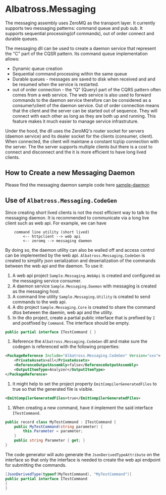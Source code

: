 # Albatross.Messaging
The messaging assembly uses ZeroMQ as the transport layer.  It currently supports two messaging patterns: command queue and pub sub.  It supports sequential processing(of commands), out of order connect and durable queues.

The messaging dll can be used to create a daemon service that represent the "C" part of the CQSR pattern.  Its command queue implementation allows:
* Dynamic queue creation
* Sequential command processing within the same queue
* Durable queues - messages are saved to disk when received and and be resumed when the service is restarted.
* out of order connection - the "Q" (Query) part of the CQRS pattern often comes from a web service.  The web service is also used to forward commands to the daemon service therefore can be considered as a consumer\client of the daemon service.  Out of order connection means that the client and the server can be started out of sequence.  They will connect with each other as long as they are both up and running.  This feature makes it much easier to manage service infrastruture.

Under the hood, the dll uses the ZeroMQ's router socket for servers (daemon service) and its dealer socket for the clients (consumer, client).  When connected, the client will maintane a constant tcp\ip connection with the server.  The the server supports multiple clients but there is a cost to connect and disconnect and the it is more efficient to have long lived clients.  

## How to Create a new Messaging Daemon
Please find the messaging daemon sample code here [sample-daemon]()

## Use of `Albatross.Messaging.CodeGen`
Since creating short lived clients is not the most efficient way to talk to the messaging daemon.  It is recommended to communicate via a long live client such as web api.  For example, we can have 

```
	command line utility (short lived)
		<-- httpclient --> web api 
		<-- zeromq --> messaging daemon
```  


By doing so, the daemon utility can also be walled off and access control can be implemented by the web api.  `Albatross.Messaging.CodeGen` is created to simplify json serialization and deserialization of the commands between the web api and the daemon.  To use it: 

1. A web api project `Sample.Messaging.WebApi` is created and configured as the messaging service consumer.
1. A daemon service `Sample.Messaging.Daemon` with messaging is created as the messaging host.
1. A command line utility `Sample.Messaging.Utility` is created to send commands to the web api.
1. A dto project `Sample.Messaging.Core` is created to share the command dtos between the daemin, web api and the utility.
1. In the dto project, create a partial public interface that is prefixed by `I` and postfixed by `Command`.  The interface should be empty.
```c#
public partial interface ITestCommand { }
```
1. Reference the `Albatross.Messaging.CodeGen` dll and make sure the codegen is referenced with the following properties:
```xml
<PackageReference Include="Albatross.Messaging.CodeGen" Version="xxx">
	<PrivateAssets>all</PrivateAssets>
	<ReferenceOutputAssembly>false</ReferenceOutputAssembly>
	<OutputItemType>Analyzer</OutputItemType>
</PackageReference>
```
1. It might help to set the project property `EmitCompilerGeneratedFiles` to true so that the generated file is visible.
  ```xml
  <EmitCompilerGeneratedFiles>true</EmitCompilerGeneratedFiles>
  ```
1. When creating a new command, have it implement the said interface `ITestCommand`.  
```c#
public record class MyTestCommand : ITestCommand {
	public MyTestCommand(string parameter) {
		this.Parameter = parameter;
	}
	public string Parameter { get; }
}
```
The code generator will auto generate the `JsonDerivedTypeAttribute` on the interface so that only the interface is needed to create the web api endpoint for submitting the commands.
```c#
[JsonDerivedType(typeof(MyTestCommand), "MyTestCommand")]
public partial interface ITestCommand
{
}
```

